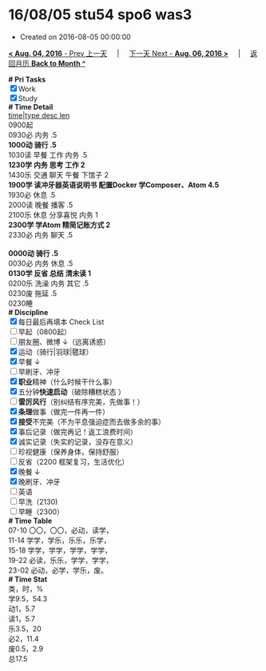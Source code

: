 # 16/08/05 stu54 spo6 was3

- Created on 2016-08-05 00:00:00

[**< Aug. 04, 2016** - Prev 上一天](_archived/lifelogs/2016/08/d04.md) &nbsp; &nbsp; | &nbsp; &nbsp; [下一天 Next - **Aug. 06, 2016 >**](_archived/lifelogs/2016/08/d06.md) &nbsp; &nbsp; |  &nbsp; &nbsp; [返回月历 **Back to Month ^**](_archived/lifelogs/2016/08/index.md)
<br/><div><b># Pri Tasks</b></div><div><input checked="true" type="checkbox"/>Work</div><div><input checked="true" type="checkbox"/>Study</div><div><div><b># Time Detail</b></div></div><div><u>time|type desc len</u></div><div>0900起</div><div>0930必 内务 .5</div><div><b>1000动 骑行 .5</b></div><div>1030读 早餐 工作 内务 .5</div><div><b>1230学 内务 思考 工作 2</b></div><div>1430乐 交通 聊天 午餐 下馆子 2</div><div><b>1900学 读冲牙器英语说明书 配置Docker 学Composer、Atom 4.5</b></div><div>1930必 休息 .5</div><div>2000读 晚餐 播客 .5</div><div>2100乐 休息 分享喜悦 内务 1</div><div><b>2300学 学Atom 精简记账方式 2</b></div><div>2330必 内务 聊天 .5</div><div><b><br/></b></div><div><b>0000动 骑行 .5</b></div><div>0030必 内务 休息 .5</div><div><b>0130学 反省 总结 清未读 1</b></div><div>0200乐 洗澡 内务 其它 .5</div><div>0230废 拖延 .5</div><div>0230睡</div><div><b># Discipline</b></div><div><input checked="true" type="checkbox"/>每日最后再填本 Check List</div><div><input type="checkbox"/>早起（0800起）</div><div><input type="checkbox"/>朋友圈、微博 ↓（远离诱惑）</div><div><input checked="true" type="checkbox"/>运动（骑行|羽球|毽球）</div><div><input checked="true" type="checkbox"/>早餐 ↓</div><div><input type="checkbox"/>早刷牙、冲牙</div><div><input checked="true" type="checkbox"/><b>职业</b>精神（什么时候干什么事）</div><div><input checked="true" type="checkbox"/>五分钟<b>快速启动</b>（破除糟糕状态 ）</div><div><input type="checkbox"/><b>雷厉风行</b>（别纠结有序完美，先做事！）</div><div><input checked="true" type="checkbox"/><b>条理</b>做事（做完一件再一件）</div><div><input checked="true" type="checkbox"/><b>接受</b>不完美（不为平息强迫症而去做多余的事）</div><div><div></div></div><div><input checked="true" type="checkbox"/>事后记录（做完再记！返工浪费时间）</div><div><input checked="true" type="checkbox"/>诚实记录（失实的记录，没存在意义）</div><div><div><input type="checkbox"/>珍视健康（保养身体，保持舒服）</div></div><div><input type="checkbox"/>反省（2200 框架复习，生活优化）</div><div><input checked="true" type="checkbox"/>晚餐 ↓</div><div><input checked="true" type="checkbox"/>晚刷牙、冲牙</div><div><input type="checkbox"/>英语</div><div><input type="checkbox"/>早洗（2130)</div><div><input type="checkbox"/>早睡（2300）</div><div><b># Time Table</b></div><div>07-10 〇〇，〇〇，必动，读学，</div><div>11-14 学学，学乐，乐乐，乐学，</div><div>15-18 学学，学学，学学，学学，</div><div>19-22 必读，乐乐，学学，学学，</div><div>23-02 必动，必学，学乐，废。</div><div><b># Time Stat</b></div><div>类，时，%</div><div>学9.5，54.3</div><div>动1，5.7</div><div>读1，5.7</div><div>乐3.5，20</div><div>必2，11.4</div><div>废0.5，2.9</div><div>总17.5</div>
